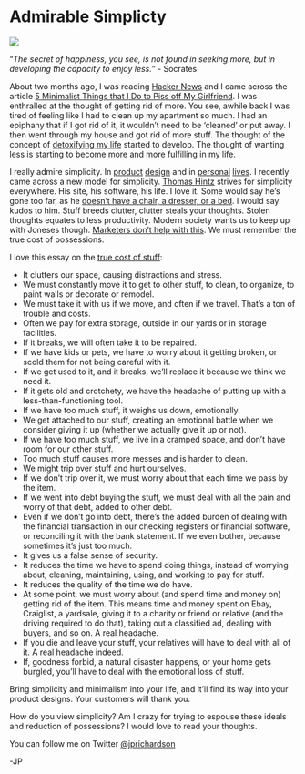 <!--
id: 594481128
link: http://loudjet.com/a/admirable-simplicity
slug: admirable-simplicity
date: Thu May 13 2010 00:47:00 GMT-0500 (CDT)
publish: 2010-05-013
tags: minimalism
-->


Admirable Simplicty
===================

![](http://media.tumblr.com/tumblr_l2cfpywLQJ1qzbc4f.jpg)

“*The secret of happiness, you see, is not found in seeking more, but in
developing the capacity to enjoy less.*” - Socrates

About two months ago, I was reading [Hacker
News](http://news.ycombinator.com) and I came across the article [5
Minimalist Things that I Do to Piss off My
Girlfriend](http://www.thesimplerlife.net/2010/03/18/5-minimalist-things-i-do-that-piss-off-my-girlfriend-and-other-normal-people/).
I was enthralled at the thought of getting rid of more. You see, awhile
back I was tired of feeling like I had to clean up my apartment so much.
I had an epiphany that if I got rid of it, it wouldn’t need to be
‘cleaned’ or put away. I then went through my house and got rid of more
stuff. The thought of the concept of [detoxifying my
life](http://loudjet.com/a/detoxify-your-life) started to
develop. The thought of wanting less is starting to become more and
more fulfilling in my life. 

I really admire simplicity. In [product](http://37signals.com)
[design](http://apple.com) and in [personal](http://sivers.org/about)
[lives](http://zenhabits.net/about/). I recently came across a new model
for simplicity. [Thomas Hintz](http://thintz.com/about) strives for
simplicity everywhere. His site, his software, his life. I love it. Some
would say he’s gone too far, as he [doesn’t have a chair, a dresser, or
a bed](http://thintz.com/essays/keep-it-simple). I would say kudos to
him. Stuff breeds clutter, clutter steals your thoughts. Stolen thoughts
equates to less productivity. Modern society wants us to keep up with
Joneses though. [Marketers don’t help with
this](http://sethgodin.typepad.com/seths_blog/2008/11/hungry.html). We
must remember the true cost of possessions.

I love this essay on the [true cost of
stuff](http://mnmlist.com/the-true-cost-of-stuff):

-   It clutters our space, causing distractions and stress.
-   We must constantly move it to get to other stuff, to clean, to
    organize, to paint walls or decorate or remodel.
-   We must take it with us if we move, and often if we travel. That’s a
    ton of trouble and costs.
-   Often we pay for extra storage, outside in our yards or in storage
    facilities.
-   If it breaks, we will often take it to be repaired.
-   If we have kids or pets, we have to worry about it getting broken,
    or scold them for not being careful with it.
-   If we get used to it, and it breaks, we’ll replace it because we
    think we need it.
-   If it gets old and crotchety, we have the headache of putting up
    with a less-than-functioning tool.
-   If we have too much stuff, it weighs us down, emotionally.
-   We get attached to our stuff, creating an emotional battle when we
    consider giving it up (whether we actually give it up or not).
-   If we have too much stuff, we live in a cramped space, and don’t
    have room for our other stuff.
-   Too much stuff causes more messes and is harder to clean.
-   We might trip over stuff and hurt ourselves.
-   If we don’t trip over it, we must worry about that each time we pass
    by the item.
-   If we went into debt buying the stuff, we must deal with all the
    pain and worry of that debt, added to other debt.
-   Even if we don’t go into debt, there’s the added burden of dealing
    with the financial transaction in our checking registers or
    financial software, or reconciling it with the bank statement. If we
    even bother, because sometimes it’s just too much.
-   It gives us a false sense of security.
-   It reduces the time we have to spend doing things, instead of
    worrying about, cleaning, maintaining, using, and working to pay for
    stuff.
-   It reduces the quality of the time we do have.
-   At some point, we must worry about (and spend time and money on)
    getting rid of the item. This means time and money spent on Ebay,
    Craiglist, a yardsale, giving it to a charity or friend or relative
    (and the driving required to do that), taking out a classified ad,
    dealing with buyers, and so on. A real headache.
-   If you die and leave your stuff, your relatives will have to deal
    with all of it. A real headache indeed.
-   If, goodness forbid, a natural disaster happens, or your home gets
    burgled, you’ll have to deal with the emotional loss of stuff.

Bring simplicity and minimalism into your life, and it’ll find its way
into your product designs. Your customers will thank you.

How do you view simplicity? Am I crazy for trying to espouse these
ideals and reduction of possessions? I would love to read your thoughts.

You can follow me on
Twitter [@jprichardson](http://twitter.com/jprichardson)

-JP

